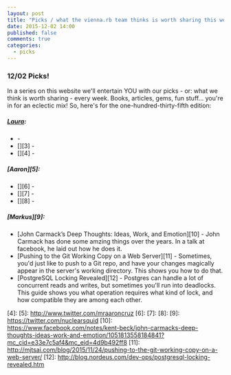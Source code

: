 ```yaml
---
layout: post
title: "Picks / what the vienna.rb team thinks is worth sharing this week"
date: 2015-12-02 14:00
published: false
comments: true
categories:
  - picks
---
```


### 12/02 Picks!

In a series on this website we'll entertain YOU with our picks - or: what we think is worth sharing - every week.
Books, articles, gems, fun stuff... you're in for an eclectic mix! So, here's for the one-hundred-thirty-fifth edition:

##### [Laura][1]:
- [][2] -
- [][3] -
- [][4] -  

##### [Aaron][5]:
- [][6] -
- [][7] -
- [][8] -

##### [Markus][9]:
- [John Carmack’s Deep Thoughts: Ideas, Work, and Emotion][10] - John Carmack has done some amzing things over the years. In a talk at facebook, he laid out how he does it.
- [Pushing to the Git Working Copy on a Web Server][11] - Sometimes, you'd just like to push to a Git repo, and have your changes magically appear in the server's working directory. This shows you how to do that.
- [PostgreSQL Locking Revealed][12] - Postgres can handle a lot of concurrent reads and writes, but sometimes you'll run into deadlocks. This guide shows you what operation requires what kind of lock, and how compatible they are among each other.


[1]: http://www.twitter.com/alicetragedy
[2]:
[3]:
[4]:
[5]: http://www.twitter.com/mraaroncruz
[6]:
[7]:
[8]:
[9]: https://twitter.com/nuclearsquid
[10]: https://www.facebook.com/notes/kent-beck/john-carmacks-deep-thoughts-ideas-work-and-emotion/1051813558184841?mc_cid=e33e7c5af4&mc_eid=4d9b492ff8
[11]: http://mjtsai.com/blog/2015/11/24/pushing-to-the-git-working-copy-on-a-web-server/
[12]: http://blog.nordeus.com/dev-ops/postgresql-locking-revealed.htm
